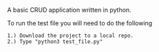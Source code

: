 A basic CRUD application written in python.

To run the test file you will need to do the following
    
    1.) Download the project to a local repo.
    2.) Type "python3 test_file.py"
